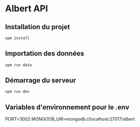 # Albert API

## Installation du projet

```bash
npm install
```

## Importation des données

```bash
npm run data
```

## Démarrage du serveur

```bash
npm run dev
```

## Variables d'environnement pour le .env

PORT=3002
MONGODB_URI=mongodb://localhost:27017/albert